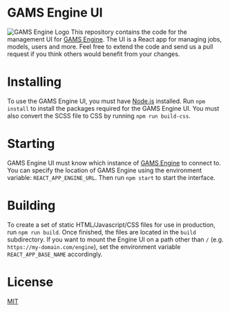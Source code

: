 # GAMS Engine UI
![GAMS Engine Logo](https://gams.com/engine/assets/images/logo-bg-dark.png)
This repository contains the code for the management UI for [GAMS Engine](https://gams.com/engine). The UI is a React app for managing jobs, models, users and more. Feel free to extend the code and send us a pull request if you think others would benefit from your changes.

# Installing
To use the GAMS Engine UI, you must have [Node.js](https://nodejs.org) installed. Run `npm install` to install the packages required for the GAMS Engine UI. You must also convert the SCSS file to CSS by running `npm run build-css`.

# Starting
GAMS Engine UI must know which instance of [GAMS Engine](https://gams.com/engine) to connect to. You can specify the location of GAMS Engine using the environment variable: `REACT_APP_ENGINE_URL`. Then run `npm start` to start the interface. 

# Building
To create a set of static HTML/Javascript/CSS files for use in production, run `npm run build`. Once finished, the files are located in the `build` subdirectory. If you want to mount the Engine UI on a path other than `/` (e.g. `https://my-domain.com/engine`), set the environment variable `REACT_APP_BASE_NAME` accordingly. 

# License
[MIT](https://github.com/gams-dev/engine-ui/blob/master/LICENSE)
